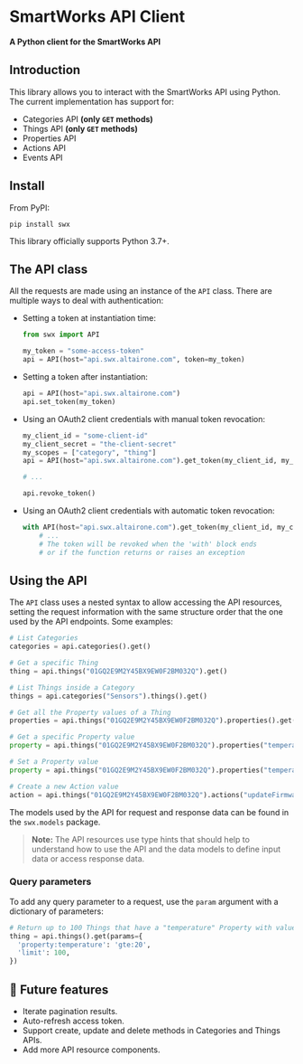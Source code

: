 # SmartWorks API Client <!-- NODOC -->

**A Python client for the SmartWorks API** <!-- NODOC -->

## Introduction

This library allows you to interact with the SmartWorks API using Python.
The current implementation has support for:
- Categories API <b>(only <code>GET</code> methods)</b>
- Things API <b>(only <code>GET</code> methods)</b>
- Properties API
- Actions API
- Events API

## Install

From PyPI:

```shell
pip install swx
```

This library officially supports Python 3.7+.

## The API class

All the requests are made using an instance of the `API` class. There are
multiple ways to deal with authentication:

- Setting a token at instantiation time:
  
  ```python
  from swx import API
  
  my_token = "some-access-token"
  api = API(host="api.swx.altairone.com", token=my_token)
  ```

- Setting a token after instantiation:
  
  ```python
  api = API(host="api.swx.altairone.com")
  api.set_token(my_token)
  ```

- Using an OAuth2 client credentials with manual token revocation:
  
  ```python
  my_client_id = "some-client-id"
  my_client_secret = "the-client-secret"
  my_scopes = ["category", "thing"]
  api = API(host="api.swx.altairone.com").get_token(my_client_id, my_client_secret, my_scopes)
  
  # ...
  
  api.revoke_token()
  ```

- Using an OAuth2 client credentials with automatic token revocation:
  
  ```python
  with API(host="api.swx.altairone.com").get_token(my_client_id, my_client_secret, my_scopes) as api:
      # ...
      # The token will be revoked when the 'with' block ends
      # or if the function returns or raises an exception
  ```

## Using the API

The `API` class uses a nested syntax to allow accessing the API resources,
setting the request information with the same structure order that the one used
by the API endpoints. Some examples:

```python
# List Categories
categories = api.categories().get()

# Get a specific Thing
thing = api.things("01GQ2E9M2Y45BX9EW0F2BM032Q").get()

# List Things inside a Category
things = api.categories("Sensors").things().get()

# Get all the Property values of a Thing
properties = api.things("01GQ2E9M2Y45BX9EW0F2BM032Q").properties().get()

# Get a specific Property value
property = api.things("01GQ2E9M2Y45BX9EW0F2BM032Q").properties("temperature").get()

# Set a Property value
property = api.things("01GQ2E9M2Y45BX9EW0F2BM032Q").properties("temperature").update(17.3)

# Create a new Action value
action = api.things("01GQ2E9M2Y45BX9EW0F2BM032Q").actions("updateFirmware").create({"updateFirmware": {"input": "v2.0.0"}})
```

The models used by the API for request and response data can be found in the
`swx.models` package.

> **Note:** The API resources use type hints that should help to understand
> how to use the API and the data models to define input data or access
> response data.

### Query parameters

To add any query parameter to a request, use the `param` argument with a
dictionary of parameters:

```python
# Return up to 100 Things that have a "temperature" Property with value >= 20
thing = api.things().get(params={
  'property:temperature': 'gte:20',
  'limit': 100,
})
```

## 🔮 Future features
- Iterate pagination results.
- Auto-refresh access token.
- Support create, update and delete methods in Categories and Things APIs.
- Add more API resource components.
